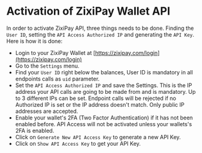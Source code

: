 # Activation of ZixiPay Wallet API

In order to activate ZixiPay API, three things needs to be done. Finding the ```User ID```, setting the ```API Access Authorized IP``` and generating the ```API Key```.
Here is how it is done:

* Login to your ZixiPay Wallet at [https://zixipay.com/login](https://zixipay.com/login)
* Go to the ```Settings``` menu.
* Find your ```User ID``` right below the balances, User ID is mandatory in all endpoints calls as ```uid``` parameter.
* Set the ```API Access Authorized IP``` and save the Settings. This is the IP address your API calls are going to be made from and is mandatory. Up to 3 different IPs can be set. Endpoint calls will be rejected if no Authorized IP is set or the IP address doesn't match. Only public IP addresses are accepted.
* Enable your wallet's 2FA (Two Factor Authentication) if it has not been enabled before. API Access will not be activated unless your wallets's 2FA is enabled.
* Click on ```Generate New API Access Key``` to generate a new API Key.
* Click on ```Show API Access Key``` to get your API Key.
